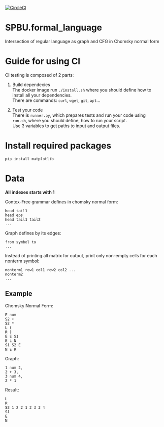 [![CircleCI](https://circleci.com/gh/Voudy/SPBU.formal_language/tree/master.svg?style=svg)](https://circleci.com/gh/Voudy/SPBU.formal_language/tree/master)

# SPBU.formal_language
Intersection of regular language as graph and CFG in Chomsky normal form

# Guide for using CI
CI testing is composed of 2 parts:
1. Build dependecies  
The docker image run `./install.sh` where you should define how to install all your dependencies.  
There are commands: `curl`, `wget`, `git`, `apt`...

2. Test your code  
There is `runner.py`, which prepares tests and run your code using `run.sh`, where you should define, how to run your script.  
Use 3 variables to get paths to input and output files.

# Install required packages
```
pip install matplotlib
```

# Data
**All indexes starts with 1**

Contex-Free grammar defines in chomsky normal form:
```
head tail1
head eps
head tail1 tail2
...
```
Graph defines by its edges:
```
from symbol to
... 
```
Instead of printing all matrix for output, print only non-empty cells for each nonterm symbol:
```
nonterm1 row1 col1 row2 col2 ...
nonterm2
...
```
## Example
Chomsky Normal Form:
```
E num
S2 +
S2 *
L (
R )
E E S1
E L N
S1 S2 E
N E R
```
Graph:
```
1 num 2,
2 + 3,
3 num 4,
2 * 1
```
Result:
```
L
R
S2 1 2 2 1 2 3 3 4
S1
E
N
```

